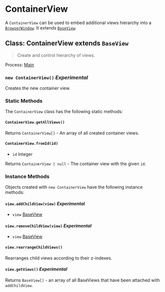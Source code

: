 # ContainerView

A `ContainerView` can be used to embed additional views hierarchy into a
[`BrowserWindow`](browser-window.md).
It extends [`BaseView`](base-view.md).

## Class: ContainerView extends `BaseView`

> Create and control hierarchy of views.

Process: [Main](../glossary.md#main-process)

### `new ContainerView()` _Experimental_

Creates the new container view.

### Static Methods

The `ContainerView` class has the following static methods:

#### `ContainerView.getAllViews()`

Returns `ContainerView[]` - An array of all created container views.

#### `ContainerView.fromId(id)`

* `id` Integer

Returns `ContainerView | null` - The container view with the given `id`.

### Instance Methods

Objects created with `new ContainerView` have the following instance methods:

#### `view.addChildView(view)` _Experimental_

* `view` [BaseView](base-view.md)

#### `view.removeChildView(view)` _Experimental_

* `view` [BaseView](base-view.md)

#### `view.rearrangeChildViews()`

Rearranges child views according to their z-indexes.

#### `view.getViews()` _Experimental_

Returns `BaseView[]` - an array of all BaseViews that have been attached
with `addChildView`.
